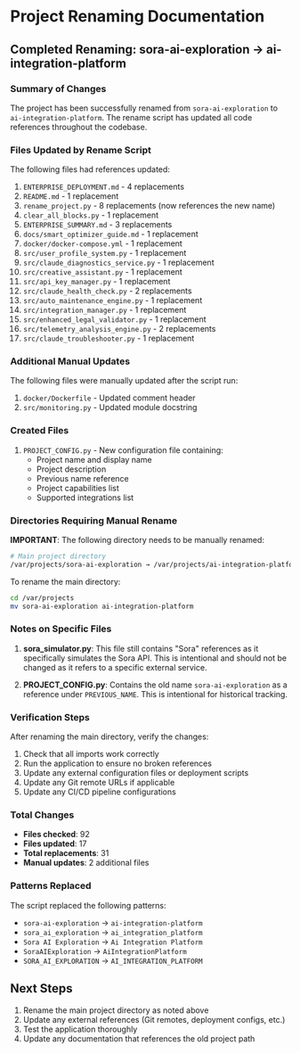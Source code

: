 # Project Renaming Documentation

## Completed Renaming: sora-ai-exploration → ai-integration-platform

### Summary of Changes

The project has been successfully renamed from `sora-ai-exploration` to `ai-integration-platform`. The rename script has updated all code references throughout the codebase.

### Files Updated by Rename Script

The following files had references updated:
1. `ENTERPRISE_DEPLOYMENT.md` - 4 replacements
2. `README.md` - 1 replacement
3. `rename_project.py` - 8 replacements (now references the new name)
4. `clear_all_blocks.py` - 1 replacement
5. `ENTERPRISE_SUMMARY.md` - 3 replacements
6. `docs/smart_optimizer_guide.md` - 1 replacement
7. `docker/docker-compose.yml` - 1 replacement
8. `src/user_profile_system.py` - 1 replacement
9. `src/claude_diagnostics_service.py` - 1 replacement
10. `src/creative_assistant.py` - 1 replacement
11. `src/api_key_manager.py` - 1 replacement
12. `src/claude_health_check.py` - 2 replacements
13. `src/auto_maintenance_engine.py` - 1 replacement
14. `src/integration_manager.py` - 1 replacement
15. `src/enhanced_legal_validator.py` - 1 replacement
16. `src/telemetry_analysis_engine.py` - 2 replacements
17. `src/claude_troubleshooter.py` - 1 replacement

### Additional Manual Updates

The following files were manually updated after the script run:
1. `docker/Dockerfile` - Updated comment header
2. `src/monitoring.py` - Updated module docstring

### Created Files

1. `PROJECT_CONFIG.py` - New configuration file containing:
   - Project name and display name
   - Project description
   - Previous name reference
   - Project capabilities list
   - Supported integrations list

### Directories Requiring Manual Rename

**IMPORTANT**: The following directory needs to be manually renamed:

```bash
# Main project directory
/var/projects/sora-ai-exploration → /var/projects/ai-integration-platform
```

To rename the main directory:
```bash
cd /var/projects
mv sora-ai-exploration ai-integration-platform
```

### Notes on Specific Files

1. **sora_simulator.py**: This file still contains "Sora" references as it specifically simulates the Sora API. This is intentional and should not be changed as it refers to a specific external service.

2. **PROJECT_CONFIG.py**: Contains the old name `sora-ai-exploration` as a reference under `PREVIOUS_NAME`. This is intentional for historical tracking.

### Verification Steps

After renaming the main directory, verify the changes:

1. Check that all imports work correctly
2. Run the application to ensure no broken references
3. Update any external configuration files or deployment scripts
4. Update any Git remote URLs if applicable
5. Update any CI/CD pipeline configurations

### Total Changes

- **Files checked**: 92
- **Files updated**: 17
- **Total replacements**: 31
- **Manual updates**: 2 additional files

### Patterns Replaced

The script replaced the following patterns:
- `sora-ai-exploration` → `ai-integration-platform`
- `sora_ai_exploration` → `ai_integration_platform`
- `Sora AI Exploration` → `Ai Integration Platform`
- `SoraAIExploration` → `AiIntegrationPlatform`
- `SORA_AI_EXPLORATION` → `AI_INTEGRATION_PLATFORM`

## Next Steps

1. Rename the main project directory as noted above
2. Update any external references (Git remotes, deployment configs, etc.)
3. Test the application thoroughly
4. Update any documentation that references the old project path